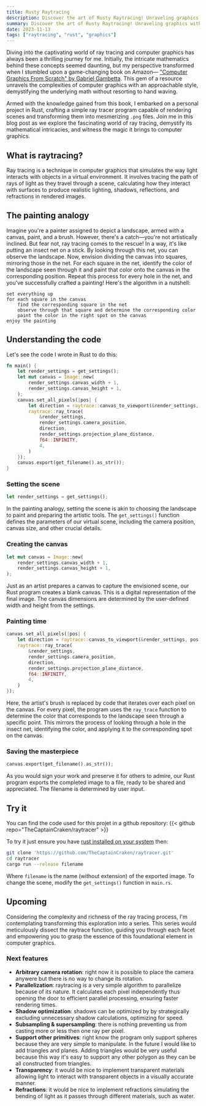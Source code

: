 ```yaml
---
title: Rusty Raytracing
description: Discover the art of Rusty Raytracing! Unraveling graphics with Gambetta's insights, we paint visual wonders in code. 🚀🎨
summary: Discover the art of Rusty Raytracing! Unraveling graphics with Gambetta's insights, we paint visual wonders in code. 🚀🎨
date: 2023-11-13
tags: ["raytracing", "rust", "graphics"]
---
```


Diving into the captivating world of ray tracing and computer graphics has always been a thrilling journey for me. Initially, the intricate mathematics behind these concepts seemed daunting, but my perspective transformed when I stumbled upon a game-changing book on Amazon— ["Computer Graphics From Scratch" by Gabriel Gambetta](https://gabrielgambetta.com/computer-graphics-from-scratch/). This gem of a resource unravels the complexities of computer graphics with an approachable style, demystifying the underlying math without resorting to hand waving.

Armed with the knowledge gained from this book, I embarked on a personal project in Rust, crafting a simple ray tracer program capable of rendering scenes and transforming them into mesmerizing `.png` files. Join me in this blog post as we explore the fascinating world of ray tracing, demystify its mathematical intricacies, and witness the magic it brings to computer graphics.

## What is raytracing?

Ray tracing is a technique in computer graphics that simulates the way light interacts with objects in a virtual environment. It involves tracing the path of rays of light as they travel through a scene, calculating how they interact with surfaces to produce realistic lighting, shadows, reflections, and refractions in rendered images.

## The painting analogy

Imagine you're a painter assigned to depict a landscape, armed with a canvas, paint, and a brush. However, there's a catch—you're not artistically inclined. But fear not, ray tracing comes to the rescue! In a way, it's like putting an insect net on a stick. By looking through this net, you can observe the landscape. Now, envision dividing the canvas into squares, mirroring those in the net. For each square in the net, identify the color of the landscape seen through it and paint that color onto the canvas in the corresponding position. Repeat this process for every hole in the net, and you've successfully crafted a painting! Here's the algorithm in a nutshell:

```Pseudocode
set everything up
for each square in the canvas
    find the corresponding square in the net
    observe through that square and determine the corresponding color
    paint the color in the right spot on the canvas
enjoy the painting
```

## Understanding the code

Let's see the code I wrote in Rust to do this:

```Rust
fn main() {
    let render_settings = get_settings();
    let mut canvas = Image::new(
        render_settings.canvas_width + 1,
        render_settings.canvas_height + 1,
    );
    canvas.set_all_pixels(|pos| {
        let direction = raytrace::canvas_to_viewport(&render_settings, pos.x, pos.y);
        raytrace::ray_trace(
            &render_settings,
            render_settings.camera_position,
            direction,
            render_settings.projection_plane_distance,
            f64::INFINITY,
            4,
        )
    });
    canvas.export(get_filename().as_str());
}
```

### Setting the scene

```Rust
let render_settings = get_settings();
```

In the painting analogy, setting the scene is akin to choosing the landscape to paint and preparing the artistic tools. The `get_settings()` function defines the parameters of our virtual scene, including the camera position, canvas size, and other crucial details.

### Creating the canvas

```Rust
let mut canvas = Image::new(
    render_settings.canvas_width + 1,
    render_settings.canvas_height + 1,
);
```

Just as an artist prepares a canvas to capture the envisioned scene, our Rust program creates a blank canvas. This is a digital representation of the final image. The canvas dimensions are determined by the user-defined width and height from the settings.

### Painting time

```Rust
canvas.set_all_pixels(|pos| {
    let direction = raytrace::canvas_to_viewport(&render_settings, pos.x, pos.y);
    raytrace::ray_trace(
        &render_settings,
        render_settings.camera_position,
        direction,
        render_settings.projection_plane_distance,
        f64::INFINITY,
        4,
    )
});

```

Here, the artist's brush is replaced by code that iterates over each pixel on the canvas. For every pixel, the program uses the `ray_trace` function to determine the color that corresponds to the landscape seen through a specific point. This mirrors the process of looking through a hole in the insect net, identifying the color, and applying it to the corresponding spot on the canvas.

### Saving the masterpiece

```Rust
canvas.export(get_filename().as_str());
```

As you would sign your work and preserve it for others to admire, our Rust program exports the completed image to a file, ready to be shared and appreciated. The filename is determined by user input.

## Try it

You can find the code used for this projet in a github repository:
{{< github repo="TheCaptainCraken/raytracer" >}}

To try it just ensure you have [rust installed on your system](https://www.rust-lang.org/tools/install) then:

```bash
git clone 'https://github.com/TheCaptainCraken/raytracer.git'
cd raytracer
cargo run --release filename
```

Where `filename` is the name (without extension) of the exported image. To change the scene, modify the `get_settings()` function in `main.rs`.

## Upcoming

Considering the complexity and richness of the ray tracing process, I'm contemplating transforming this exploration into a series. This series would meticulously dissect the raytrace function, guiding you through each facet and empowering you to grasp the essence of this foundational element in computer graphics.

### Next features

- **Arbitrary camera rotation**: right now it is possible to place the camera anywere but there is no way to change its rotation.
- **Parallelization**: raytracing is a very simple algorithm to parallelize because of its nature. It calculates each pixel independently thus opening the door to efficient parallel processing, ensuring faster rendering times.
- **Shadow optimization**: shadows can be optimized by  by strategically excluding unnecessary shadow calculations, optimizing for speed.
- **Subsampling & supersampling**: there is nothing preventing us from casting more or less then one ray per pixel.
- **Support other primitives**: right know the program only support spheres because they are very simple to manipulate. In the future I would like to add triangles and planes. Adding triangles would be very useful because this way it's easy to support any other polygon as they can be all constructed from triangles.
- **Transparency**: it would be nice to implement transparent materials allowing light to interact with transparent objects in a visually accurate manner.
- **Refractions**: it would be nice to implement refractions simulating the bending of light as it passes through different materials, such as water.
